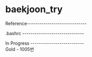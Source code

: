 # baekjoon_try
Reference-----------------------------


.bashrc ------------------------------


In Progress --------------------------\
Gold - 1005번
